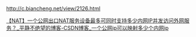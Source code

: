http://c.biancheng.net/view/2126.html


[【NAT】一个公网出口NAT服务设备最多可同时支持多少内网IP并发访问外网服务？_平静不绝望的博客-CSDN博客_一个公网ip可以映射多少个内网ip](https://blog.csdn.net/qfzhangwei/article/details/90614129)


